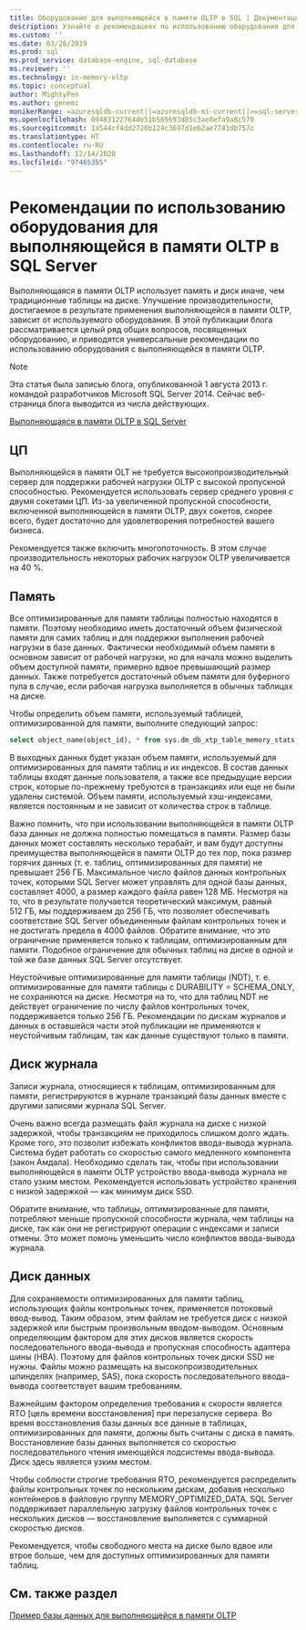 ```yaml
---
title: Оборудование для выполняющейся в памяти OLTP в SQL | Документация Майкрософт
description: Узнайте о рекомендациях по использованию оборудования для улучшения производительности выполняющейся в памяти OLTP в SQL Server. Выполняющаяся в памяти OLTP использует память и диск иначе, чем таблицы на диске.
ms.custom: ''
ms.date: 03/28/2019
ms.prod: sql
ms.prod_service: database-engine, sql-database
ms.reviewer: ''
ms.technology: in-memory-oltp
ms.topic: conceptual
author: MightyPen
ms.author: genemi
monikerRange: =azuresqldb-current||=azuresqldb-mi-current||>=sql-server-2016||>=sql-server-linux-2017
ms.openlocfilehash: 09483122764de51b565693d85c3ae8efa9a8c570
ms.sourcegitcommit: 1a544cf4dd2720b124c3697d1e62ae7741db757c
ms.translationtype: HT
ms.contentlocale: ru-RU
ms.lasthandoff: 12/14/2020
ms.locfileid: "97465355"
---
```

# <a name="hardware-considerations-for-in-memory-oltp-in-sql-server"></a>Рекомендации по использованию оборудования для выполняющейся в памяти OLTP в SQL Server

Выполняющаяся в памяти OLTP использует память и диск иначе, чем традиционные таблицы на диске. Улучшение производительности, достигаемое в результате применения выполняющейся в памяти OLTP, зависит от используемого оборудования. В этой публикации блога рассматривается целый ряд общих вопросов, посвященных оборудованию, и приводятся универсальные рекомендации по использованию оборудования с выполняющейся в памяти OLTP.

> [!NOTE]
> Эта статья была записью блога, опубликованной 1 августа 2013 г. командой разработчиков Microsoft SQL Server 2014. Сейчас веб-страница блога выводится из числа действующих.
>
> [Выполняющаяся в памяти OLTP в SQL Server](./in-memory-oltp-in-memory-optimization.md)

<!--
    Here was the link to the blog. This blog was captured into this new article on 2018/11/30, by GeneMi (MightyPen).
    https://cloudblogs.microsoft.com/sqlserver/2013/08/01/hardware-considerations-for-in-memory-oltp-in-sql-server-2014/
    At least one pre-existing article that contained the obsolete blog link was:
        relational-databases\in-memory-oltp\sample-database-for-in-memory-oltp.md
-->

## <a name="cpu"></a>ЦП

Выполняющейся в памяти OLT не требуется высокопроизводительный сервер для поддержки рабочей нагрузки OLTP с высокой пропускной способностью. Рекомендуется использовать сервер среднего уровня с двумя сокетами ЦП. Из-за увеличенной пропускной способности, включенной выполняющейся в памяти OLTP, двух сокетов, скорее всего, будет достаточно для удовлетворения потребностей вашего бизнеса.

Рекомендуется также включить многопоточность. В этом случае производительность некоторых рабочих нагрузок OLTP увеличивается на 40 %.

## <a name="memory"></a>Память

Все оптимизированные для памяти таблицы полностью находятся в памяти. Поэтому необходимо иметь достаточный объем физической памяти для самих таблиц и для поддержки выполнения рабочей нагрузки в базе данных. Фактически необходимый объем памяти в основном зависит от рабочей нагрузки, но для начала можно выделить объем доступной памяти, примерно вдвое превышающий размер данных. Также потребуется достаточный объем памяти для буферного пула в случае, если рабочая нагрузка выполняется в обычных таблицах на диске.

Чтобы определить объем памяти, используемый таблицей, оптимизированной для памяти, выполните следующий запрос:

```sql
select object_name(object_id), * from sys.dm_db_xtp_table_memory_stats;
```

В выходных данных будет указан объем памяти, используемый для оптимизированных для памяти таблиц и их индексов. В состав данных таблицы входят данные пользователя, а также все предыдущие версии строк, которые по-прежнему требуются в транзакциях или еще не были удалены системой. Объем памяти, используемый хэш-индексами, является постоянным и не зависит от количества строк в таблице.

Важно помнить, что при использовании выполняющейся в памяти OLTP база данных не должна полностью помещаться в памяти. Размер базы данных может составлять несколько терабайт, и вам будут доступны преимущества выполняющейся в памяти OLTP до тех пор, пока размер горячих данных (т. е. таблиц, оптимизированных для памяти) не превышает 256 ГБ. Максимальное число файлов данных контрольных точек, которыми SQL Server может управлять для одной базы данных, составляет 4000, а размер каждого файла равен 128 МБ. Несмотря на то, что в результате получается теоретический максимум, равный 512 ГБ, мы поддерживаем до 256 ГБ, что позволяет обеспечивать соответствие SQL Server объединенным файлам контрольных точек и не достигать предела в 4000 файлов. Обратите внимание, что это ограничение применяется только к таблицам, оптимизированным для памяти. Подобное ограничение для обычных таблиц на диске в одной и той же базе данных SQL Server отсутствует.

Неустойчивые оптимизированные для памяти таблицы (NDT), т. е. оптимизированные для памяти таблицы с DURABILITY = SCHEMA_ONLY, не сохраняются на диске. Несмотря на то, что для таблиц NDT не действует ограничение по числу файлов контрольных точек, поддерживается только 256 ГБ. Рекомендации по дискам журналов и данных в оставшейся части этой публикации не применяются к неустойчивым таблицам, так как данные существуют только в памяти.

## <a name="log-drive"></a>Диск журнала

Записи журнала, относящиеся к таблицам, оптимизированным для памяти, регистрируются в журнале транзакций базы данных вместе с другими записями журнала SQL Server.

Очень важно всегда размещать файл журнала на диске с низкой задержкой, чтобы транзакциям не приходилось слишком долго ждать. Кроме того, это позволит избежать конфликтов ввода-вывода журнала. Система будет работать со скоростью самого медленного компонента (закон Амдала). Необходимо сделать так, чтобы при использовании выполняющейся в памяти OLTP устройство ввода-вывода журнала не стало узким местом. Рекомендуется использовать устройство хранения с низкой задержкой — как минимум диск SSD.

Обратите внимание, что таблицы, оптимизированные для памяти, потребляют меньше пропускной способности журнала, чем таблицы на диске, так как они не регистрируют операции с индексами и записи отмены. Это может помочь уменьшить число конфликтов ввода-вывода журнала.

## <a name="data-drive"></a>Диск данных

Для сохраняемости оптимизированных для памяти таблиц, использующих файлы контрольных точек, применяется потоковый ввод-вывод. Таким образом, этим файлам не требуется диск с низкой задержкой или быстрым произвольным вводом-выводом. Основным определяющим фактором для этих дисков является скорость последовательного ввода-вывода и пропускная способность адаптера шины (HBA). Поэтому для файлов контрольных точек диски SSD не нужны. Файлы можно размещать на высокопроизводительных шпинделях (например, SAS), пока скорость последовательного ввода-вывода соответствует вашим требованиям.

Важнейшим фактором определения требования к скорости является RTO [цель времени восстановления] при перезапуске сервера. Во время восстановления базы данных все данные в таблицах, оптимизированных для памяти, должны быть считаны с диска в память. Восстановление базы данных выполняется со скоростью последовательного чтения имеющейся подсистемы ввода-вывода. Диск здесь является узким местом.

Чтобы соблюсти строгие требования RTO, рекомендуется распределить файлы контрольных точек по нескольким дискам, добавив несколько контейнеров в файловую группу MEMORY_OPTIMIZED_DATA. SQL Server поддерживает параллельную загрузку файлов контрольных точек с нескольких дисков — восстановление выполняется с суммарной скоростью дисков.

Рекомендуется, чтобы свободного места на диске было вдвое или втрое больше, чем для доступных оптимизированных для памяти таблиц.

## <a name="see-also"></a>См. также раздел

[Пример базы данных для выполняющейся в памяти OLTP](sample-database-for-in-memory-oltp.md)